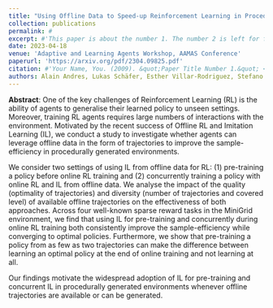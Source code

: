 ```yaml
---
title: "Using Offline Data to Speed-up Reinforcement Learning in Procedurally Generated Environments"
collection: publications
permalink: #
excerpt: #'This paper is about the number 1. The number 2 is left for future work.'
date: 2023-04-18
venue: 'Adaptive and Learning Agents Workshop, AAMAS Conference'
paperurl: 'https://arxiv.org/pdf/2304.09825.pdf'
citation: #'Your Name, You. (2009). &quot;Paper Title Number 1.&quot; <i>Journal 1</i>. 1(1).'
authors: Alain Andres, Lukas Schäfer, Esther Villar-Rodriguez, Stefano V Albrecht, Javier Del Ser
---
```

**Abstract**: One of the key challenges of Reinforcement Learning (RL) is the ability of agents to generalise their learned policy to unseen settings. Moreover, training RL agents requires large numbers of interactions with the environment. Motivated by the recent success of Offline RL and Imitation Learning (IL), we conduct a study to investigate whether agents can leverage offline data in the form of trajectories to improve the sample-efficiency in procedurally generated environments. 

We consider two settings of using IL from offline data for RL: (1) pre-training a policy before online RL training and (2) concurrently training a policy with online RL and IL from offline data. We analyse the impact of the quality (optimality of trajectories) and diversity (number of trajectories and covered level) of available offline trajectories on the effectiveness of both approaches. Across four well-known sparse reward tasks in the MiniGrid environment, we find that using IL for pre-training and concurrently during online RL training both consistently improve the sample-efficiency while converging to optimal policies. Furthermore, we show that pre-training a policy from as few as two trajectories can make the difference between learning an optimal policy at the end of online training and not learning at all. 

Our findings motivate the widespread adoption of IL for pre-training and concurrent IL in procedurally generated environments whenever offline trajectories are available or can be generated.